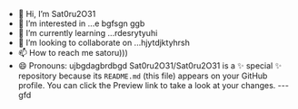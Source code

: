 - 👋 Hi, I’m Sat0ru2O31
- 👀 I’m interested in ...e bgfsgn ggb
- 🌱 I’m currently learning ...rdesrytyuhi
- 💞️ I’m looking to collaborate on ...hjytdjktyhrsh
- 📫 How to reach me satoru)))
- 😄 Pronouns: ujbgdagbrdbgd
Sat0ru2O31/Sat0ru2O31 is a ✨ special ✨ repository because its `README.md` (this file) appears on your GitHub profile.
You can click the Preview link to take a look at your changes.
---gfd
